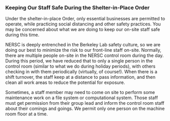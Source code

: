 ### Keeping Our Staff Safe During the Shelter-in-Place Order

Under the shelter-in-place Order, only essential businesses are permitted to
operate, while practicing social distancing and other safety practices. You may
be concerned about what we are doing to keep our on-site staff safe during this
time.

NERSC is deeply entrenched in the Berkeley Lab safety culture, so we are doing
our best to minimize the risk to our front-line staff on-site. Normally, there
are multiple people on-site in the NERSC control room during the day. During
this period, we have reduced that to only a single person in the control room
(similar to what we do during holiday periods), with others checking in with
them periodically (virtually, of course!). When there is a shift turnover, the
staff keep at a distance to pass information, and then clean all work areas to
reduce the potential for exposure.

Sometimes, a staff member may need to come on site to perform some maintenance
work on a file system or computational system. Those staff must get permission
from their group lead and inform the control room staff about their comings and
goings. We permit only one person on the machine room floor at a time.
